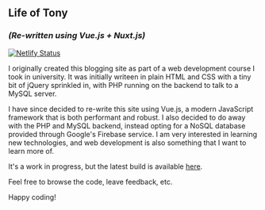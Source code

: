## Life of Tony
### *(Re-written using Vue.js + Nuxt.js)*
[![Netlify Status](https://api.netlify.com/api/v1/badges/9542feca-49cb-4085-b959-1b6159cee2b2/deploy-status)](https://app.netlify.com/sites/tender-villani-d00823/deploys)

I originally created this blogging site as part of a web development course I
took in university. It was initially writeen in plain HTML and CSS with a
tiny bit of jQuery sprinkled in, with PHP running on the backend to talk to a
MySQL server.

I have since decided to re-write this site using Vue.js, a modern JavaScript
framework that is both performant and robust. I also decided to do away with
the PHP and MySQL backend, instead opting for a NoSQL database provided
through Google's Firebase service. I am very interested in learning new
technologies, and web development is also something that I want to learn more
of.

It's a work in progress, but the latest build is available
[here](https://www.tonyvonwolfe.com).

Feel free to browse the code, leave feedback, etc.

Happy coding!
